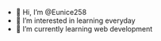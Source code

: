 - 👋 Hi, I’m @Eunice258
- 👀 I’m interested in learning everyday
- 🌱 I’m currently learning web development


<!---
Eunice258/Eunice258 is a ✨ special ✨ repository because its `README.md` (this file) appears on your GitHub profile.
You can click the Preview link to take a look at your changes.
--->
